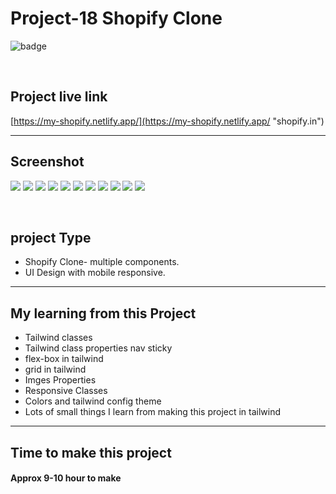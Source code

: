 # Project-18 Shopify Clone


![badge](https://img.shields.io/badge/Technologies-HTML/TailwindCSS-green)

<br>

## Project live link
[https://my-shopify.netlify.app/](https://my-shopify.netlify.app/ "shopify.in")

<hr>

## Screenshot
![](./Screen-shots/01.png)
![](./Screen-shots/02.png)
![](./Screen-shots/03.png)
![](./Screen-shots/04.png)
![](./Screen-shots/05.png)
![](./Screen-shots/06.png)
![](./Screen-shots/07.png)
![](./Screen-shots/08.png)
![](./Screen-shots/09.png)
![](./Screen-shots/10.png)
![](./Screen-shots/11.png)

<br>

## project Type
- Shopify Clone- multiple components. 
- UI Design with mobile responsive.

<hr>

## My learning from this Project
- Tailwind classes
- Tailwind class properties nav sticky 
- flex-box in tailwind
- grid in tailwind
- Imges Properties 
- Responsive Classes
- Colors and tailwind config theme
- Lots of small things I learn from making this project in tailwind

<hr>

## Time to make this project
#### Approx 9-10 hour to make
